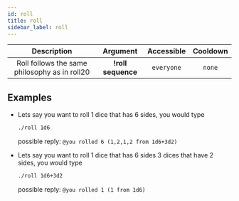 ```yaml
---
id: roll
title: roll
sidebar_label: roll
---
```


|                  Description                  |      Argument      | Accessible | Cooldown |
| :-------------------------------------------: | :----------------: | :--------: | :------: |
| Roll follows the same philosophy as in roll20 | __!roll sequence__ | `everyone` |  `none`  |

## Examples

* Lets say you want to roll 1 dice that has 6 sides, you would type
    ```bash
    ./roll 1d6
    ```

    possible reply: `@you rolled 6 (1,2,1,2 from 1d6+3d2)`

* Lets say you want to roll 1 dice that has 6 sides 3 dices that have 2 sides, you would type
    ```bash
    ./roll 1d6+3d2
    ```

    possible reply: `@you rolled 1 (1 from 1d6)`